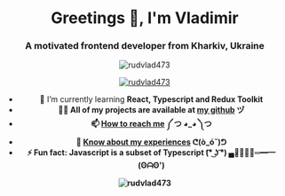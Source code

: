 <h1 align="center">Greetings 👋, I'm Vladimir</h1>
<h3 align="center">A motivated frontend developer from Kharkiv, Ukraine</h3>

<p align="center">
  <img src="https://komarev.com/ghpvc/?username=rudvlad473&label=Profile%20views&color=0e75b6&style=flat"
    alt="rudvlad473" />
</p>

<p align="center">
  <a href="https://github.com/ryo-ma/github-profile-trophy">
    <img src="https://github-profile-trophy.vercel.app/?username=rudvlad473" alt="rudvlad473" />
  </a>
</p>

<div align="center">
<ul>
  <li>
    🌱 I’m currently learning <b>React, Typescript and Redux Toolkit<b />
  </li>

  <li>
    👨‍💻 All of my projects are available at <a href="https://github.com/RudVlad473">my github</a> <b>ヅ</b>
  </li>

  <li>
    📫 <a href="https://www.linkedin.com/in/vladimir-rudenko/">How to reach me</a> <b>༼ つ ◕_◕ ༽つ</b>
  </li>

  <li>
    📄 <a href="https://drive.google.com/file/d/1I8OxEmtchfUjusL5cvRjkN5pLDuv8UYk/view?usp=sharing">Know about my experiences</a>
    <b>ᕦ(ò_óˇ)ᕤ</b>
  </li>

  <li>
    ⚡ Fun fact: <b>Javascript is a subset of Typescript (͡° ͜ʖ ͡°) ▄︻̷̿┻̿═━一 (ʘᗩʘ')</b>
  </li>
</ul>
</div>

<p align="center">
  <img align="center"
    src="https://github-readme-stats.vercel.app/api/top-langs?username=rudvlad473&show_icons=true&locale=en&layout=compact"
    alt="rudvlad473" />
</p>
